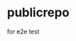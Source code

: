 # publicrepo
for e2e test




















































































































































































































































































































































































































































































































































































































































































































































































































































































































































































































































































































































































































































































































































































































































































































































































































































































































































































































































































































































































































































































































































































































































































































































































































































































